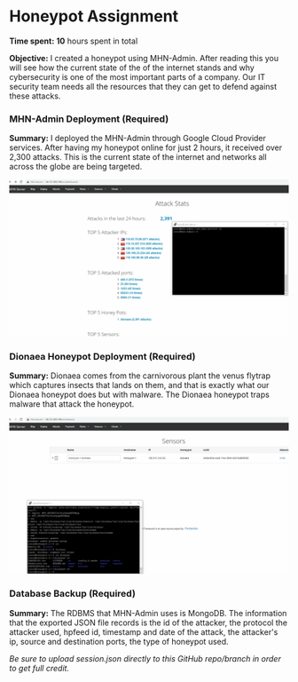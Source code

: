 # Honeypot Assignment

**Time spent:** **10** hours spent in total

**Objective:** I created a honeypot using MHN-Admin. After reading this you will see how the current state of the of the internet stands and why cybersecurity is one of the most important parts of a company. Our IT security team needs all the resources that they can get to defend against these attacks.

### MHN-Admin Deployment (Required)

**Summary:** I deployed the MHN-Admin through Google Cloud Provider services. After having my honeypot online for just 2 hours, it received over 2,300 attacks. This is the current state of the internet and networks all across the globe are being targeted. 

<img src="mhn-admin.gif">

### Dionaea Honeypot Deployment (Required)

**Summary:** Dionaea comes from the carnivorous plant the venus flytrap which captures insects that lands on them, and that is exactly what our Dionaea honeypot does but with malware. The Dionaea honeypot traps malware that attack the honeypot. 

<img src="dionaea-honeypot.gif">

### Database Backup (Required) 

**Summary:** The RDBMS that MHN-Admin uses is MongoDB. The information that the exported JSON file records is the id of the attacker, the protocol the attacker used, hpfeed id, timestamp and date of the attack, the attacker's ip, source and destination ports, the type of honeypot used. 

*Be sure to upload session.json directly to this GitHub repo/branch in order to get full credit.*
